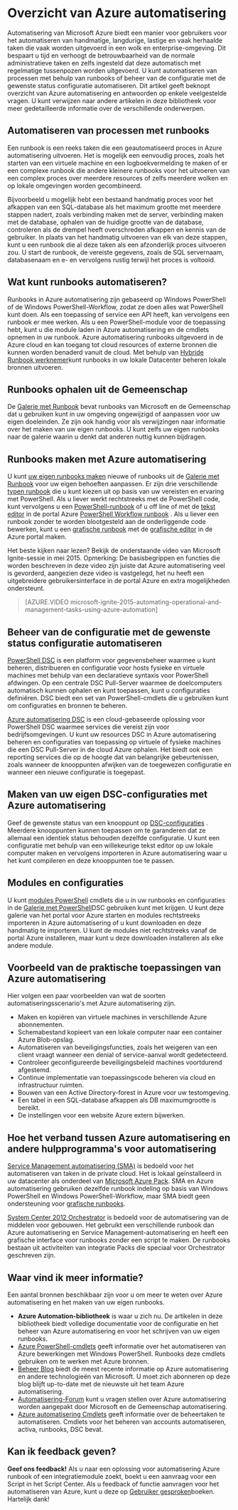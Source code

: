 <properties
    pageTitle="Wat is Azure automatisering | Microsoft Azure"
    description="Welke waarde u automatisering Azure biedt informatie en antwoorden op veelgestelde vragen, zodat u kunt aan de slag bij het maken, met behulp van runbooks en Azure automatisering DSC."
    services="automation"
    documentationCenter=""
    authors="mgoedtel"
    manager="jwhit"
    editor=""
    keywords="Wat is automatisering, azure automatisering, azure automatisering voorbeelden"/>
<tags
    ms.service="automation"
    ms.workload="tbd"
    ms.tgt_pltfrm="na"
    ms.devlang="na"
    ms.topic="get-started-article" 
    ms.date="05/10/2016"
    ms.author="magoedte;bwren"/>

# <a name="azure-automation-overview"></a>Overzicht van Azure automatisering

Automatisering van Microsoft Azure biedt een manier voor gebruikers voor het automatiseren van handmatige, langdurige, lastige en vaak herhaalde taken die vaak worden uitgevoerd in een wolk en enterprise-omgeving. Dit bespaart u tijd en verhoogt de betrouwbaarheid van de normale administratieve taken en zelfs ingesteld dat deze automatisch met regelmatige tussenpozen worden uitgevoerd. U kunt automatiseren van processen met behulp van runbooks of beheer van de configuratie met de gewenste status configuratie automatiseren. Dit artikel geeft beknopt overzicht van Azure automatisering en antwoorden op enkele veelgestelde vragen. U kunt verwijzen naar andere artikelen in deze bibliotheek voor meer gedetailleerde informatie over de verschillende onderwerpen.


## <a name="automating-processes-with-runbooks"></a>Automatiseren van processen met runbooks

Een runbook is een reeks taken die een geautomatiseerd proces in Azure automatisering uitvoeren. Het is mogelijk een eenvoudig proces, zoals het starten van een virtuele machine en een logboekvermelding te maken of er een complexe runbook die andere kleinere runbooks voor het uitvoeren van een complex proces over meerdere resources of zelfs meerdere wolken en op lokale omgevingen worden gecombineerd.  

Bijvoorbeeld u mogelijk hebt een bestaand handmatig proces voor het afkappen van een SQL-database als het maximum grootte met meerdere stappen nadert, zoals verbinding maken met de server, verbinding maken met de database, ophalen van de huidige grootte van de database, controleren als de drempel heeft overschreden afkappen en kennis van de gebruiker. In plaats van het handmatig uitvoeren van elk van deze stappen, kunt u een runbook die al deze taken als een afzonderlijk proces uitvoeren zou. U start de runbook, de vereiste gegevens, zoals de SQL servernaam, databasenaam en e- en vervolgens rustig terwijl het proces is voltooid. 


## <a name="what-can-runbooks-automate"></a>Wat kunt runbooks automatiseren?

Runbooks in Azure automatisering zijn gebaseerd op Windows PowerShell of de Windows PowerShell-Workflow, zodat ze doen alles wat PowerShell kunt doen. Als een toepassing of service een API heeft, kan vervolgens een runbook er mee werken. Als u een PowerShell-module voor de toepassing hebt, kunt u die module laden in Azure automatisering en de cmdlets opnemen in uw runbook. Azure automatisering runbooks uitgevoerd in de Azure cloud en kan toegang tot cloud resources of externe bronnen die kunnen worden benaderd vanuit de cloud. Met behulp van [Hybride Runbook werknemer](automation-hybrid-runbook-worker.md)kunt runbooks in uw lokale Datacenter beheren lokale bronnen uitvoeren. 


## <a name="getting-runbooks-from-the-community"></a>Runbooks ophalen uit de Gemeenschap

De [Galerie met Runbook](automation-runbook-gallery.md#runbooks-in-runbook-gallery) bevat runbooks van Microsoft en de Gemeenschap dat u gebruiken kunt in uw omgeving ongewijzigd of aanpassen voor uw eigen doeleinden. Ze zijn ook handig voor als verwijzingen naar informatie over het maken van uw eigen runbooks. U kunt zelfs uw eigen runbooks naar de galerie waarin u denkt dat anderen nuttig kunnen bijdragen. 


## <a name="creating-runbooks-with-azure-automation"></a>Runbooks maken met Azure automatisering 

U kunt [uw eigen runbooks maken](automation-creating-importing-runbook.md) nieuwe of runbooks uit de [Galerie met Runbook](http://msdn.microsoft.com/library/azure/dn781422.aspx) voor uw eigen behoeften aanpassen. Er zijn drie verschillende [typen runbook](automation-runbook-types.md) die u kunt kiezen uit op basis van uw vereisten en ervaring met PowerShell. Als u liever werkt rechtstreeks met de PowerShell code, kunt vervolgens u een [PowerShell-runbook](automation-runbook-types.md#powershell-runbooks) of u off line of met de [tekst editor](http://msdn.microsoft.com/library/azure/dn879137.aspx) in de portal Azure [PowerShell Workflow runbook](automation-runbook-types.md#powershell-workflow-runbooks) . Als u liever een runbook zonder te worden blootgesteld aan de onderliggende code bewerken, kunt u een [grafische runbook](automation-runbook-types.md#graphical-runbooks) met de [grafische editor](automation-graphical-authoring-intro.md) in de Azure portal maken. 

Het beste kijken naar lezen? Bekijk de onderstaande video van Microsoft Ignite-sessie in mei 2015. Opmerking: De basisbegrippen en functies die worden beschreven in deze video zijn juiste dat Azure automatisering veel is gevorderd, aangezien deze video is vastgelegd, het nu heeft een uitgebreidere gebruikersinterface in de portal Azure en extra mogelijkheden ondersteunt.

> [AZURE.VIDEO microsoft-ignite-2015-automating-operational-and-management-tasks-using-azure-automation]


## <a name="automating-configuration-management-with-desired-state-configuration"></a>Beheer van de configuratie met de gewenste status configuratie automatiseren 

[PowerShell DSC](https://technet.microsoft.com/library/dn249912.aspx) is een platform voor gegevensbeheer waarmee u kunt beheren, distribueren en configuratie voor hosts fysieke en virtuele machines met behulp van een declaratieve syntaxis voor PowerShell afdwingen. Op een centrale DSC Pull-Server waarmee de doelcomputers automatisch kunnen ophalen en kunt toepassen, kunt u configuraties definiëren. DSC biedt een set van PowerShell-cmdlets die u gebruiken kunt om configuraties en bronnen te beheren.  

[Azure automatisering DSC](automation-dsc-overview.md) is een cloud-gebaseerde oplossing voor PowerShell DSC waarmee services die vereist zijn voor bedrijfsomgevingen.  U kunt uw resources DSC in Azure automatisering beheren en configuraties van toepassing op virtuele of fysieke machines die een DSC Pull-Server in de cloud Azure ophalen.  Het biedt ook een reporting services die op de hoogte dat van belangrijke gebeurtenissen, zoals wanneer de knooppunten afwijken van de toegewezen configuratie en wanneer een nieuwe configuratie is toegepast. 


## <a name="creating-your-own-dsc-configurations-with-azure-automation"></a>Maken van uw eigen DSC-configuraties met Azure automatisering

Geef de gewenste status van een knooppunt op [DSC-configuraties](automation-dsc-overview.md#azure-automation-dsc-terms) .  Meerdere knooppunten kunnen toepassen om te garanderen dat ze allemaal een identiek status behouden dezelfde configuratie.  U kunt een configuratie met behulp van een willekeurige tekst editor op uw lokale computer maken en vervolgens importeren in Azure automatisering waar u het kunt compileren en deze knooppunten toe te passen.


## <a name="getting-modules-and-configurations"></a>Modules en configuraties 

U kunt [modules PowerShell](automation-runbook-gallery.md#modules-in-powershell-gallery) cmdlets die u in uw runbooks en configuraties in de [Galerie met PowerShell](http://www.powershellgallery.com/)DSC gebruiken kunt met krijgen. U kunt deze galerie van het portal voor Azure starten en modules rechtstreeks importeren in Azure automatisering of u kunt downloaden en deze handmatig te importeren. U kunt de modules niet rechtstreeks vanaf de portal Azure installeren, maar kunt u deze downloaden installeren als elke andere module. 


## <a name="example-practical-applications-of-azure-automation"></a>Voorbeeld van de praktische toepassingen van Azure automatisering 

Hier volgen een paar voorbeelden van wat de soorten automatiseringsscenario's met Azure automatisering zijn. 

* Maken en kopiëren van virtuele machines in verschillende Azure abonnementen. 
* Schemabestand kopieert van een lokale computer naar een container Azure Blob-opslag. 
* Automatiseren van beveiligingsfuncties, zoals het weigeren van een client vraagt wanneer een denial of service-aanval wordt gedetecteerd. 
* Controleer geconfigureerde beveiligingsbeleid machines voortdurend afgestemd.
* Continue implementatie van toepassingscode beheren via cloud en infrastructuur ruimten. 
* Bouwen van een Active Directory-forest in Azure voor uw testomgeving. 
* Een tabel in een SQL-database afkappen als DB maximumgrootte is bereikt. 
* De instellingen voor een website Azure extern bijwerken. 


## <a name="how-does-azure-automation-relate-to-other-automation-tools"></a>Hoe het verband tussen Azure automatisering en andere hulpprogramma's voor automatisering

[Service Management automatisering (SMA)](http://technet.microsoft.com/library/dn469260.aspx) is bedoeld voor het automatiseren van taken in de private cloud. Het is lokaal geïnstalleerd in uw datacenter als onderdeel van [Microsoft Azure Pack](https://www.microsoft.com/en-us/server-cloud/). SMA en Azure automatisering gebruiken dezelfde runbook indeling op basis van Windows PowerShell en Windows PowerShell-Workflow, maar SMA biedt geen ondersteuning voor [grafische runbooks](automation-graphical-authoring-intro.md).  

[System Center 2012 Orchestrator](http://technet.microsoft.com/library/hh237242.aspx) is bedoeld voor de automatisering van de middelen voor gebouwen. Het gebruikt een verschillende runbook dan Azure automatisering en Service Management-automatisering en heeft een grafische interface voor runbooks zonder een script te maken. De runbooks bestaan uit activiteiten van integratie Packs die speciaal voor Orchestrator geschreven zijn. 


## <a name="where-can-i-get-more-information"></a>Waar vind ik meer informatie? 

Een aantal bronnen beschikbaar zijn voor u om meer te weten over Azure automatisering en het maken van uw eigen runbooks. 

* **Azure Automation-bibliotheek** is waar u zich nu. De artikelen in deze bibliotheek biedt volledige documentatie voor de configuratie en het beheer van Azure automatisering en voor het schrijven van uw eigen runbooks. 
* [Azure PowerShell-cmdlets](http://msdn.microsoft.com/library/jj156055.aspx) geeft informatie over het automatiseren van Azure bewerkingen met Windows PowerShell. Runbooks deze cmdlets gebruiken om te werken met Azure bronnen. 
* [Beheer Blog](https://azure.microsoft.com/blog/tag/azure-automation/) biedt de meest recente informatie op Azure automatisering en andere technologieën van Microsoft. U moet zich abonneren op deze blog blijft up-to-date met de nieuwste uit het team Azure automatisering. 
* [Automatisering-Forum](http://go.microsoft.com/fwlink/p/?LinkId=390561) kunt u vragen stellen over Azure automatisering worden aangepakt door Microsoft en de Gemeenschap automatisering. 
* [Azure automatisering Cmdlets](https://msdn.microsoft.com/library/mt244122.aspx) geeft informatie over de beheertaken te automatiseren. Cmdlets voor het beheren van accounts automatiseren, activa, runbooks, DSC bevat.


## <a name="can-i-provide-feedback"></a>Kan ik feedback geven? 

**Geef ons feedback!** Als u naar een oplossing voor automatisering Azure runbook of een integratiemodule zoekt, boekt u een aanvraag voor een Script in het Script Center. Als u feedback of functie aanvragen voor het automatiseren van Azure, kunt u deze op [Gebruiker gesproken](http://feedback.windowsazure.com/forums/34192--general-feedback)boeken. Hartelijk dank! 


